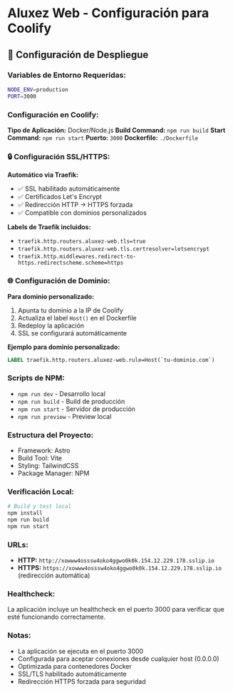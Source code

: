 # Aluxez Web - Configuración para Coolify

## 🚀 Configuración de Despliegue

### Variables de Entorno Requeridas:
```bash
NODE_ENV=production
PORT=3000
```

### Configuración en Coolify:

**Tipo de Aplicación:** Docker/Node.js
**Build Command:** `npm run build`
**Start Command:** `npm run start`
**Puerto:** `3000`
**Dockerfile:** `./Dockerfile`

### 🔒 Configuración SSL/HTTPS:

**Automático via Traefik:**
- ✅ SSL habilitado automáticamente
- ✅ Certificados Let's Encrypt
- ✅ Redirección HTTP → HTTPS forzada
- ✅ Compatible con dominios personalizados

**Labels de Traefik incluidos:**
- `traefik.http.routers.aluxez-web.tls=true`
- `traefik.http.routers.aluxez-web.tls.certresolver=letsencrypt`
- `traefik.http.middlewares.redirect-to-https.redirectscheme.scheme=https`

### 🌐 Configuración de Dominio:

**Para dominio personalizado:**
1. Apunta tu dominio a la IP de Coolify
2. Actualiza el label `Host()` en el Dockerfile
3. Redeploy la aplicación
4. SSL se configurará automáticamente

**Ejemplo para dominio personalizado:**
```dockerfile
LABEL traefik.http.routers.aluxez-web.rule=Host(`tu-dominio.com`)
```

### Scripts de NPM:
- `npm run dev` - Desarrollo local
- `npm run build` - Build de producción
- `npm run start` - Servidor de producción
- `npm run preview` - Preview local

### Estructura del Proyecto:
- Framework: Astro
- Build Tool: Vite
- Styling: TailwindCSS
- Package Manager: NPM

### Verificación Local:
```bash
# Build y test local
npm install
npm run build
npm run start
```

### URLs:
- **HTTP:** `http://xowww4osssw4oko4ggwo0k0k.154.12.229.178.sslip.io`
- **HTTPS:** `https://xowww4osssw4oko4ggwo0k0k.154.12.229.178.sslip.io` (redirección automática)

### Healthcheck:
La aplicación incluye un healthcheck en el puerto 3000 para verificar que esté funcionando correctamente.

### Notas:
- La aplicación se ejecuta en el puerto 3000
- Configurada para aceptar conexiones desde cualquier host (0.0.0.0)
- Optimizada para contenedores Docker
- SSL/TLS habilitado automáticamente
- Redirección HTTPS forzada para seguridad

